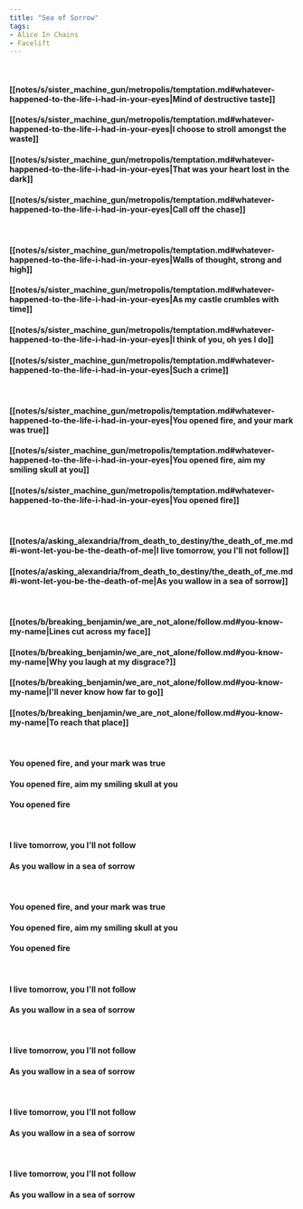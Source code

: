 ```yaml
---
title: "Sea of Sorrow"
tags:
- Alice In Chains
- Facelift
---
```

&nbsp;
#### [[notes/s/sister_machine_gun/metropolis/temptation.md#whatever-happened-to-the-life-i-had-in-your-eyes|Mind of destructive taste]]
#### [[notes/s/sister_machine_gun/metropolis/temptation.md#whatever-happened-to-the-life-i-had-in-your-eyes|I choose to stroll amongst the waste]]
#### [[notes/s/sister_machine_gun/metropolis/temptation.md#whatever-happened-to-the-life-i-had-in-your-eyes|That was your heart lost in the dark]]
#### [[notes/s/sister_machine_gun/metropolis/temptation.md#whatever-happened-to-the-life-i-had-in-your-eyes|Call off the chase]]
&nbsp;
#### [[notes/s/sister_machine_gun/metropolis/temptation.md#whatever-happened-to-the-life-i-had-in-your-eyes|Walls of thought, strong and high]]
#### [[notes/s/sister_machine_gun/metropolis/temptation.md#whatever-happened-to-the-life-i-had-in-your-eyes|As my castle crumbles with time]]
#### [[notes/s/sister_machine_gun/metropolis/temptation.md#whatever-happened-to-the-life-i-had-in-your-eyes|I think of you, oh yes I do]]
#### [[notes/s/sister_machine_gun/metropolis/temptation.md#whatever-happened-to-the-life-i-had-in-your-eyes|Such a crime]]
&nbsp;
#### [[notes/s/sister_machine_gun/metropolis/temptation.md#whatever-happened-to-the-life-i-had-in-your-eyes|You opened fire, and your mark was true]]
#### [[notes/s/sister_machine_gun/metropolis/temptation.md#whatever-happened-to-the-life-i-had-in-your-eyes|You opened fire, aim my smiling skull at you]]
#### [[notes/s/sister_machine_gun/metropolis/temptation.md#whatever-happened-to-the-life-i-had-in-your-eyes|You opened fire]]
&nbsp;
#### [[notes/a/asking_alexandria/from_death_to_destiny/the_death_of_me.md#i-wont-let-you-be-the-death-of-me|I live tomorrow, you I'll not follow]]
#### [[notes/a/asking_alexandria/from_death_to_destiny/the_death_of_me.md#i-wont-let-you-be-the-death-of-me|As you wallow in a sea of sorrow]]
&nbsp;
#### [[notes/b/breaking_benjamin/we_are_not_alone/follow.md#you-know-my-name|Lines cut across my face]]
#### [[notes/b/breaking_benjamin/we_are_not_alone/follow.md#you-know-my-name|Why you laugh at my disgrace?]]
#### [[notes/b/breaking_benjamin/we_are_not_alone/follow.md#you-know-my-name|I'll never know how far to go]]
#### [[notes/b/breaking_benjamin/we_are_not_alone/follow.md#you-know-my-name|To reach that place]]
&nbsp;
#### You opened fire, and your mark was true
#### You opened fire, aim my smiling skull at you
#### You opened fire
&nbsp;
#### I live tomorrow, you I'll not follow
#### As you wallow in a sea of sorrow
&nbsp;
#### You opened fire, and your mark was true
#### You opened fire, aim my smiling skull at you
#### You opened fire
&nbsp;
#### I live tomorrow, you I'll not follow
#### As you wallow in a sea of sorrow
&nbsp;
#### I live tomorrow, you I'll not follow
#### As you wallow in a sea of sorrow
&nbsp;
#### I live tomorrow, you I'll not follow
#### As you wallow in a sea of sorrow
&nbsp;
#### I live tomorrow, you I'll not follow
#### As you wallow in a sea of sorrow
